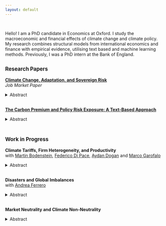 ```yaml
---
layout: default
---
```


<br>

Hello! I am a PhD candidate in Economics at Oxford. I study the macroeconomic and financial effects of climate change and climate policy. My research combines structural models from international economics and finance with empirical evidence, utilising text based and machine learning methods. Previously, I was a PhD intern at the Bank of England.  <br>

## <span style="font-size: 0.8em;">Research Papers</span>

**<a href="https://sarahwduffy.github.io/JMP.pdf">Climate Change, Adaptation, and Sovereign Risk</a>**  
*Job Market Paper*  
<details>
<summary>Abstract</summary>

Many emerging markets face high borrowing costs and exposure to natural disasters. How will fiscal constraints affect the adaptation to, and therefore the losses from, climate change in such economies? A sovereign default model augmented with natural disasters and endogenous adaptation predicts that i) climate change increases borrowing costs, ii) adaptation reduces borrowing costs, and iii) default risk constrains adaptation. These economies suffer from an `adaptation trap': high borrowing costs restrict adaptation, leading to higher losses from disasters and higher borrowing costs in the future. To test these predictions I construct a novel measure of adaptation using text analysis to identify adaptation expenditures in government budgets. Consistent with the model, I document a robust positive relationship between sovereign ratings and adaptation as well as a positive causal effect of cyclone strikes on default risk that is attenuated by adaptation. The sovereign risk- adaptation channel is quantitatively important in the estimated model. In the Caribbean $10\%$ of GDP losses from cyclones are due to default risk. This loss increases with climate change but can be mitigated by debt relief policies.
</details> <br>

**<a href="https://sarahwduffy.github.io/Carbon_Premium.pdf">The Carbon Premium and Policy Risk Exposure: A Text-Based Approach</a>**    
<details>
<summary>Abstract</summary>

Shifts in climate policy stringency have heterogeneous effects on firms’ profitability. Does the market price this risk? This paper provides new evidence on this question, utilising a supervised machine learning algorithm to construct a firm-level measure of climate policy risk exposure. Firms exposed to climate policy risk have negative abnormal returns on climate policy announcement days. I build a set of such dates and characterize abnormal return responses using Risk Factors discussions in 10-K filings. The algorithm uncovers predictors of policy risk exposure in the text which are used to construct an exposure score for each firm. This exposure score is correlated with emissions, environmental lobbying behaviour, and is predictive out of sample. Higher exposure is not associated with a premium. Green preference shifts are considered as a mechanism to rationalize this result. I find that empirically identified preference shocks can partly explain the lack of a climate policy risk premium.
</details> <br>

## <span style="font-size: 0.8em;">Work in Progress</span>

**Climate Tariffs, Firm Heterogeneity, and Productivity**  
with <a href="https://sites.google.com/site/martinbodenstein/">Martin Bodenstein</a>, <a href="https://sites.google.com/site/federicodipace/home">Federico Di Pace</a>, <a href="https://sites.google.com/site/aydandoganpersonalsite/home">Aydan Dogan</a> and <a href="https://sites.google.com/view/marco-garofalo/home">Marco Garofalo</a>  
<details>
<summary>Abstract</summary>
</details> <br>

**Disasters and Global Imbalances**   
with <a href="https://sites.google.com/site/andreapferrero/">Andrea Ferrero</a>     
<details>
<summary>Abstract</summary>
</details> <br>


**Market Neutrality and Climate Non-Neutrality**      
<details>
<summary>Abstract</summary>
</details> <br><br>
